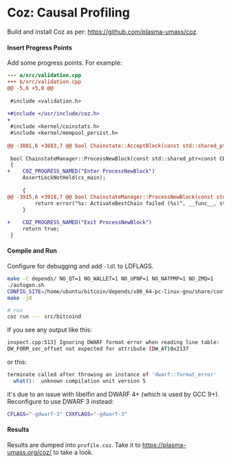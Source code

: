 # Coz: Causal Profiling

Build and install Coz as per: https://github.com/plasma-umass/coz.

#### Insert Progress Points

Add some progress points. For example:

```diff
--- a/src/validation.cpp
+++ b/src/validation.cpp
@@ -5,6 +5,8 @@
 
 #include <validation.h>
 
+#include </usr/include/coz.h>
+
 #include <kernel/coinstats.h>
 #include <kernel/mempool_persist.h>
 
@@ -3881,6 +3883,7 @@ bool Chainstate::AcceptBlock(const std::shared_ptr<const CBlock>& pblock, BlockV
 
 bool ChainstateManager::ProcessNewBlock(const std::shared_ptr<const CBlock>& block, bool force_processing, bool min_pow_checked, bool* new_block)
 {
+    COZ_PROGRESS_NAMED("Enter ProcessNewBlock")
     AssertLockNotHeld(cs_main);
 
     {
@@ -3915,6 +3918,7 @@ bool ChainstateManager::ProcessNewBlock(const std::shared_ptr<const CBlock>& blo
         return error("%s: ActivateBestChain failed (%s)", __func__, state.ToString());
     }
 
+    COZ_PROGRESS_NAMED("Exit ProcessNewBlock")
     return true;
 }
```

#### Compile and Run

Configure for debugging and add `-ldl` to LDFLAGS.

```bash
make -C depends/ NO_QT=1 NO_WALLET=1 NO_UPNP=1 NO_NATPMP=1 NO_ZMQ=1
./autogen.sh
CONFIG_SITE=/home/ubuntu/bitcoin/depends/x86_64-pc-linux-gnu/share/config.site ./configure --enable-debug LDFLAGS="-ldl"
make -j8

# run
coz run --- src/bitcoind
```

If you see any output like this:
```bash
inspect.cpp:513] Ignoring DWARF format error when reading line table: 
DW_FORM_sec_offset not expected for attribute (DW_AT)0x2137
```
or this:
```bash
terminate called after throwing an instance of 'dwarf::format_error'
  what():  unknown compilation unit version 5
```
it's due to an issue with libelfin and DWARF 4+ (which is used by GCC 9+).
Reconfigure to use DWARF 3 instead:
```bash
CFLAGS="-gdwarf-3" CXXFLAGS="-gdwarf-3"
```

#### Results

Results are dumped into `profile.coz`. 
Take it to https://plasma-umass.org/coz/ to take a look.


